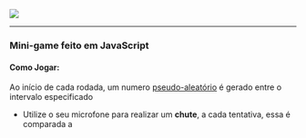 <p aligin="center"><a href="https://numero-secreto-jogo-lzdavic.vercel.app"><img src="https://i.imgur.com/LfrIzPN.png"></a></p>
<hr>

### Mini-game feito em JavaScript
#### Como Jogar:
Ao início de cada rodada, um numero [pseudo-aleatório](https://developer.mozilla.org/pt-BR/docs/Web/JavaScript/Reference/Global_Objects/Math/random) é gerado entre o intervalo especificado
- Utilize o seu microfone para realizar um **chute**, a cada tentativa, essa é comparada a

